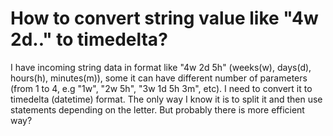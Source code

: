 
# How to convert string value like "4w 2d.." to timedelta?

I have incoming string data in format like "4w 2d 5h" (weeks(w), days(d), hours(h), minutes(m)), some it can have different number of parameters (from 1 to 4, e.g "1w", "2w 5h", "3w 1d 5h 3m", etc).
I need to convert it to timedelta (datetime) format.
The only way I know it is to split it and then use statements depending on the letter. But probably there is more efficient way?

        